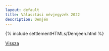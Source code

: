```yaml
---
layout: default
title: Választási névjegyzék 2022
description: Demjén
---
```


{% include settlementHTMLs/Demjeen.html %}

[Vissza](./)